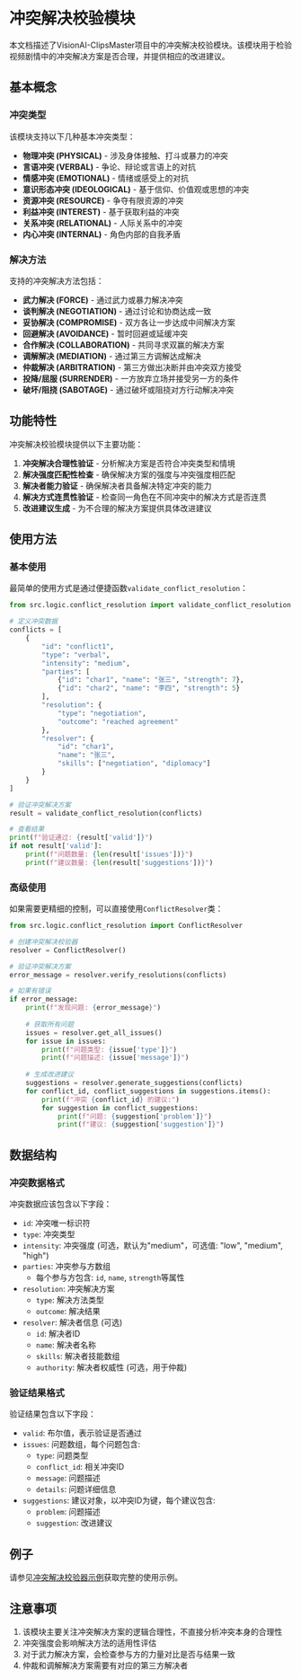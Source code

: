 # 冲突解决校验模块

本文档描述了VisionAI-ClipsMaster项目中的冲突解决校验模块。该模块用于检验视频剧情中的冲突解决方案是否合理，并提供相应的改进建议。

## 基本概念

### 冲突类型

该模块支持以下几种基本冲突类型：

- **物理冲突 (PHYSICAL)** - 涉及身体接触、打斗或暴力的冲突
- **言语冲突 (VERBAL)** - 争论、辩论或言语上的对抗
- **情感冲突 (EMOTIONAL)** - 情绪或感受上的对抗
- **意识形态冲突 (IDEOLOGICAL)** - 基于信仰、价值观或思想的冲突
- **资源冲突 (RESOURCE)** - 争夺有限资源的冲突
- **利益冲突 (INTEREST)** - 基于获取利益的冲突
- **关系冲突 (RELATIONAL)** - 人际关系中的冲突
- **内心冲突 (INTERNAL)** - 角色内部的自我矛盾

### 解决方法

支持的冲突解决方法包括：

- **武力解决 (FORCE)** - 通过武力或暴力解决冲突
- **谈判解决 (NEGOTIATION)** - 通过讨论和协商达成一致
- **妥协解决 (COMPROMISE)** - 双方各让一步达成中间解决方案
- **回避解决 (AVOIDANCE)** - 暂时回避或延缓冲突
- **合作解决 (COLLABORATION)** - 共同寻求双赢的解决方案
- **调解解决 (MEDIATION)** - 通过第三方调解达成解决
- **仲裁解决 (ARBITRATION)** - 第三方做出决断并由冲突双方接受
- **投降/屈服 (SURRENDER)** - 一方放弃立场并接受另一方的条件
- **破坏/阻挠 (SABOTAGE)** - 通过破坏或阻挠对方行动解决冲突

## 功能特性

冲突解决校验模块提供以下主要功能：

1. **冲突解决合理性验证** - 分析解决方案是否符合冲突类型和情境
2. **解决强度匹配性检查** - 确保解决方案的强度与冲突强度相匹配
3. **解决者能力验证** - 确保解决者具备解决特定冲突的能力
4. **解决方式连贯性验证** - 检查同一角色在不同冲突中的解决方式是否连贯
5. **改进建议生成** - 为不合理的解决方案提供具体改进建议

## 使用方法

### 基本使用

最简单的使用方式是通过便捷函数`validate_conflict_resolution`：

```python
from src.logic.conflict_resolution import validate_conflict_resolution

# 定义冲突数据
conflicts = [
    {
        "id": "conflict1",
        "type": "verbal",
        "intensity": "medium",
        "parties": [
            {"id": "char1", "name": "张三", "strength": 7},
            {"id": "char2", "name": "李四", "strength": 5}
        ],
        "resolution": {
            "type": "negotiation",
            "outcome": "reached agreement"
        },
        "resolver": {
            "id": "char1",
            "name": "张三",
            "skills": ["negotiation", "diplomacy"]
        }
    }
]

# 验证冲突解决方案
result = validate_conflict_resolution(conflicts)

# 查看结果
print(f"验证通过: {result['valid']}")
if not result['valid']:
    print(f"问题数量: {len(result['issues'])}")
    print(f"建议数量: {len(result['suggestions'])}")
```

### 高级使用

如果需要更精细的控制，可以直接使用`ConflictResolver`类：

```python
from src.logic.conflict_resolution import ConflictResolver

# 创建冲突解决校验器
resolver = ConflictResolver()

# 验证冲突解决方案
error_message = resolver.verify_resolutions(conflicts)

# 如果有错误
if error_message:
    print(f"发现问题: {error_message}")
    
    # 获取所有问题
    issues = resolver.get_all_issues()
    for issue in issues:
        print(f"问题类型: {issue['type']}")
        print(f"问题描述: {issue['message']}")
        
    # 生成改进建议
    suggestions = resolver.generate_suggestions(conflicts)
    for conflict_id, conflict_suggestions in suggestions.items():
        print(f"冲突 {conflict_id} 的建议:")
        for suggestion in conflict_suggestions:
            print(f"问题: {suggestion['problem']}")
            print(f"建议: {suggestion['suggestion']}")
```

## 数据结构

### 冲突数据格式

冲突数据应该包含以下字段：

- `id`: 冲突唯一标识符
- `type`: 冲突类型
- `intensity`: 冲突强度 (可选，默认为"medium"，可选值: "low", "medium", "high")
- `parties`: 冲突参与方数组
  - 每个参与方包含: `id`, `name`, `strength`等属性
- `resolution`: 冲突解决方案
  - `type`: 解决方法类型
  - `outcome`: 解决结果
- `resolver`: 解决者信息 (可选)
  - `id`: 解决者ID
  - `name`: 解决者名称
  - `skills`: 解决者技能数组
  - `authority`: 解决者权威性 (可选，用于仲裁)

### 验证结果格式

验证结果包含以下字段：

- `valid`: 布尔值，表示验证是否通过
- `issues`: 问题数组，每个问题包含:
  - `type`: 问题类型
  - `conflict_id`: 相关冲突ID
  - `message`: 问题描述
  - `details`: 问题详细信息
- `suggestions`: 建议对象，以冲突ID为键，每个建议包含:
  - `problem`: 问题描述
  - `suggestion`: 改进建议

## 例子

请参见[冲突解决校验器示例](../examples/conflict_resolution_demo.py)获取完整的使用示例。

## 注意事项

1. 该模块主要关注冲突解决方案的逻辑合理性，不直接分析冲突本身的合理性
2. 冲突强度会影响解决方法的适用性评估
3. 对于武力解决方案，会检查参与方的力量对比是否与结果一致
4. 仲裁和调解解决方案需要有对应的第三方解决者 